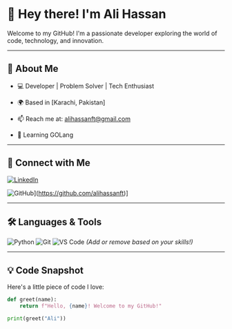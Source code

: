 # 👋 Hey there! I'm Ali Hassan

Welcome to my GitHub! I'm a passionate developer exploring the world of code, technology, and innovation.

---

## 🚀 About Me
- 💻 Developer | Problem Solver | Tech Enthusiast
- 🌍 Based in [Karachi, Pakistan]
- 📫 Reach me at: alihassanft@gmail.com

- 🌱 Learning GOLang

---

## 🔗 Connect with Me
[![LinkedIn](https://img.shields.io/badge/LinkedIn-0077B5?style=for-the-badge&logo=linkedin&logoColor=white)](https://www.linkedin.com/in/alihassanft)
<!--[![Twitter](https://img.shields.io/badge/Twitter-1DA1F2?style=for-the-badge&logo=twitter&logoColor=white)](https://twitter.com/yourusername) *(Add your Twitter if you have one!)*-->
![GitHub](https://img.shields.io/badge/GitHub-181717?style=for-the-badge&logo=github&logoColor=white)](https://github.com/alihassanft)]

---

## 🛠️ Languages & Tools
![Python](https://img.shields.io/badge/Python-3776AB?style=flat-square&logo=python&logoColor=white)
![Git](https://img.shields.io/badge/Git-F05032?style=flat-square&logo=git&logoColor=white)
![VS Code](https://img.shields.io/badge/VS%20Code-007ACC?style=flat-square&logo=visual-studio-code&logoColor=white)
*(Add or remove based on your skills!)*

---

## 💡 Code Snapshot
Here's a little piece of code I love:

```python
def greet(name):
    return f"Hello, {name}! Welcome to my GitHub!"

print(greet("Ali"))
